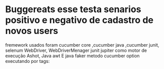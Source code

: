 # Buggereats  esse testa senarios positivo e negativo de cadastro de novos users
fremework usados foram cucumber core ,cucumber java ,cucumber junit, selenum WebDriver,
WebDriverMenager junit jupiter como motor de execução Ashot, Java awt E java faker 
metodo cucumber option  executando por tags:
